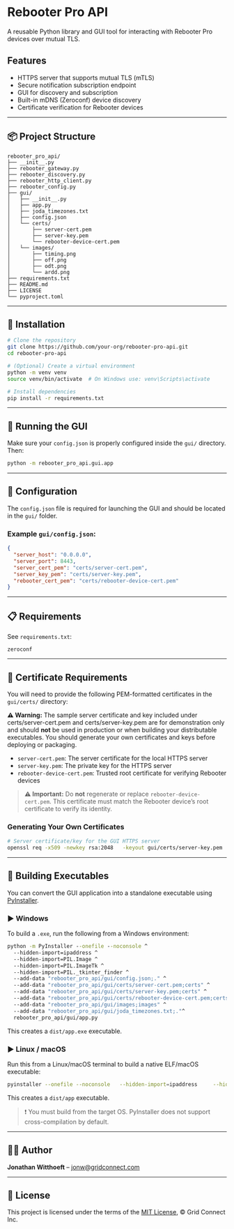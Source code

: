 # Rebooter Pro API

A reusable Python library and GUI tool for interacting with Rebooter Pro devices over mutual TLS.

## Features

- HTTPS server that supports mutual TLS (mTLS)
- Secure notification subscription endpoint
- GUI for discovery and subscription
- Built-in mDNS (Zeroconf) device discovery
- Certificate verification for Rebooter devices

---

## 📦 Project Structure

```
rebooter_pro_api/
├── __init__.py
├── rebooter_gateway.py
├── rebooter_discovery.py
├── rebooter_http_client.py
├── rebooter_config.py
├── gui/
│   ├── __init__.py
│   ├── app.py
│   ├── joda_timezones.txt
│   ├── config.json
│   └── certs/
│       ├── server-cert.pem
│       ├── server-key.pem
│       └── rebooter-device-cert.pem
│   └── images/
│       ├── timing.png
│       ├── off.png
│       ├── odt.png
│       └── ardd.png
├── requirements.txt
├── README.md
├── LICENSE
└── pyproject.toml
```

---

## 🚀 Installation

```bash
# Clone the repository
git clone https://github.com/your-org/rebooter-pro-api.git
cd rebooter-pro-api

# (Optional) Create a virtual environment
python -m venv venv
source venv/bin/activate  # On Windows use: venv\Scripts\activate

# Install dependencies
pip install -r requirements.txt
```

---

## 🧪 Running the GUI

Make sure your `config.json` is properly configured inside the `gui/` directory. Then:

```bash
python -m rebooter_pro_api.gui.app
```

---

## 🔧 Configuration

The `config.json` file is required for launching the GUI and should be located in the `gui/` folder.

### Example `gui/config.json`:

```json
{
  "server_host": "0.0.0.0",
  "server_port": 8443,
  "server_cert_pem": "certs/server-cert.pem",
  "server_key_pem": "certs/server-key.pem",
  "rebooter_cert_pem": "certs/rebooter-device-cert.pem"
}
```

---

## 📋 Requirements

See `requirements.txt`:

```text
zeroconf
```

---

## 🔐 Certificate Requirements

You will need to provide the following PEM-formatted certificates in the `gui/certs/` directory:

**⚠️ Warning:** The sample server certificate and key included under certs/server-cert.pem and certs/server-key.pem are for demonstration only and should **not** be used in production or when building your distributable executables. You should generate your own certificates and keys before deploying or packaging.


- `server-cert.pem`: The server certificate for the local HTTPS server
- `server-key.pem`: The private key for the HTTPS server
- `rebooter-device-cert.pem`: Trusted root certificate for verifying Rebooter devices

> **⚠️ Important:** Do **not** regenerate or replace `rebooter-device-cert.pem`. This certificate must match the Rebooter device’s root certificate to verify its identity.

### Generating Your Own Certificates

```bash
# Server certificate/key for the GUI HTTPS server
openssl req -x509 -newkey rsa:2048   -keyout gui/certs/server‑key.pem   -out gui/certs/server‑cert.pem   -days 3650 -nodes   -subj "/CN=localhost"
```


---

## 🔨 Building Executables

You can convert the GUI application into a standalone executable using [PyInstaller](https://pyinstaller.org/).

### ▶️ Windows

To build a `.exe`, run the following from a Windows environment:

```cmd
python -m PyInstaller --onefile --noconsole ^
  --hidden-import=ipaddress ^
  --hidden-import=PIL.Image ^
  --hidden-import=PIL.ImageTk ^
  --hidden-import=PIL._tkinter_finder ^
  --add-data "rebooter_pro_api/gui/config.json;." ^
  --add-data "rebooter_pro_api/gui/certs/server-cert.pem;certs" ^
  --add-data "rebooter_pro_api/gui/certs/server-key.pem;certs" ^
  --add-data "rebooter_pro_api/gui/certs/rebooter-device-cert.pem;certs" ^
  --add-data "rebooter_pro_api/gui/images;images" ^
  --add-data "rebooter_pro_api/gui/joda_timezones.txt;."^
  rebooter_pro_api/gui/app.py
```

This creates a `dist/app.exe` executable.

### ▶️ Linux / macOS

Run this from a Linux/macOS terminal to build a native ELF/macOS executable:

```bash
pyinstaller --onefile --noconsole   --hidden-import=ipaddress     --hidden-import=PIL._tkinter_finder   --add-data "rebooter_pro_api/gui/config.json:."   --add-data "rebooter_pro_api/gui/certs/server-cert.pem:certs"   --add-data "rebooter_pro_api/gui/certs/server-key.pem:certs"   --add-data "rebooter_pro_api/gui/certs/rebooter-device-cert.pem:certs"   --add-data "rebooter_pro_api/gui/images:images"   --add-data "rebooter_pro_api/gui/joda_timezones.txt:."   rebooter_pro_api/gui/app.py
```

This creates a `dist/app` executable.

> ❗ You must build from the target OS. PyInstaller does not support cross-compilation by default.

---

## 🧑‍💻 Author

**Jonathan Witthoeft** – jonw@gridconnect.com

---

## 📄 License

This project is licensed under the terms of the [MIT License](LICENSE), © Grid Connect Inc.
